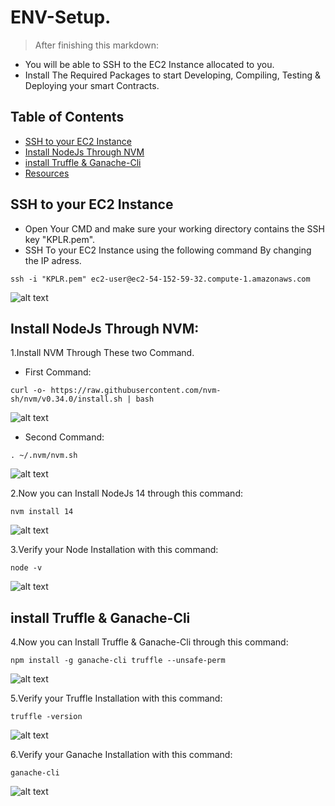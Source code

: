 
# ENV-Setup.
>After finishing this markdown:
- You will be able to SSH to the EC2 Instance allocated to you.
- Install The Required Packages to start Developing, Compiling, Testing & Deploying your smart Contracts.


## Table of Contents
* [SSH to your EC2 Instance](#ssh-to-your-ec2-instance)
* [Install NodeJs Through NVM](#install-nodejs-through-nvm)
* [install Truffle & Ganache-Cli](#install-truffle-&-ganache-cli)
* [Resources](#resources)


## SSH to your EC2 Instance
- Open Your CMD and make sure your working directory contains the SSH key "KPLR.pem".
- SSH To your EC2 Instance using the following command By changing the IP adress.
```
ssh -i "KPLR.pem" ec2-user@ec2-54-152-59-32.compute-1.amazonaws.com 
```

![alt text](https://github.com/Nhaila-Abdessamad/blockchain/blob/main/WS1-Truffle-Demo-Contracts/FIGs/EC2%20Log%20In.png "EC2 SSH")

## Install NodeJs Through NVM:

1.Install NVM Through These two Command.

- First Command:

```
curl -o- https://raw.githubusercontent.com/nvm-sh/nvm/v0.34.0/install.sh | bash
```

![alt text](xxxx "EC2 SSH")


- Second Command:

```
. ~/.nvm/nvm.sh
```

![alt text](xxxx "EC2 SSH")


2.Now you can Install NodeJs 14 through this command: 

```
nvm install 14
```

![alt text](xxxxx "EC2 SSH")

3.Verify your Node Installation with this command:

```
node -v
```

![alt text](xxxxx "EC2 SSH")


## install Truffle & Ganache-Cli

4.Now you can Install Truffle & Ganache-Cli through this command:

```
npm install -g ganache-cli truffle --unsafe-perm
```

![alt text](xxxxx "EC2 SSH")

5.Verify your Truffle Installation with this command:

```
truffle -version
```

![alt text](xxxxx "EC2 SSH")

6.Verify your Ganache Installation with this command:

```
ganache-cli
```

![alt text](xxxxx "EC2 SSH")


<!-- ## Resources
- This guide was based on:

- [NFT MarketPlace](https://gist.github.com/Warkanlock/d8bdd0f96aa7fa214fcb4bf800dea5b8).
- [NFT Mix](https://github.com/PatrickAlphaC/nft-mix).
- [Mintables](https://www.youtube.com/watch?v=CN1PJLsWujU).
- [basic NFT mint Contract](https://www.youtube.com/watch?v=8WPzUbJyoNg).
- [Code an NFT Marketplace like OpenSea ytb](https://www.youtube.com/watch?v=2bjVWclBD_s)-->
